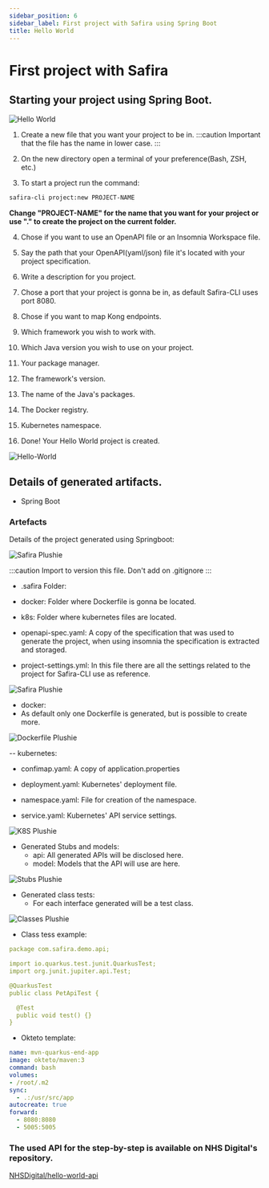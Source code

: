 ```yaml
---
sidebar_position: 6
sidebar_label: First project with Safira using Spring Boot
title: Hello World
---
```


# First project with Safira 

## Starting your project using Spring Boot.
![Hello World](/img/tutorial/springbootig.gif)

1. Create a new file that you want your project to be in.
:::caution Important that the file has the name in lower case.
:::
2. On the new directory open a terminal of your preference(Bash, ZSH, etc.)

3. To start a project run the command:
```sh
safira-cli project:new PROJECT-NAME
```

**Change "PROJECT-NAME" for the name that you want for your project or use "." to create the project on the current folder.**

4. Chose if you want to use an OpenAPI file or an Insomnia Workspace file.

5. Say the path that your OpenAPI(yaml/json) file it's located with your project specification.

6. Write a description for you project.

7. Chose a port that your project is gonna be in, as default Safira-CLI uses port 8080.

8. Chose if you want to map Kong endpoints.

9. Which framework you wish to work with.

10. Which Java version you wish to use on your project.

11. Your package manager.

12. The framework's version.

13. The name of the Java's packages.

14. The Docker registry.

15. Kubernetes namespace.

16. Done! Your Hello World project is created.

![Hello-World](/img/screenshot/Hello15.png)


## Details of generated artifacts.

- Spring Boot
### Artefacts

Details of the project generated using Springboot:

![Safira Plushie](/img/screenshot/exemplo_artefatos.png)

:::caution Import to version this file. Don't add on .gitignore
:::

- .safira Folder:

 - docker: Folder where Dockerfile is gonna be located.
 
 - k8s: Folder where kubernetes files are located.

 - openapi-spec.yaml: A copy of the specification that was used to generate the project, when using insomnia the specification is extracted and storaged.

 - project-settings.yml: In this file there are all the settings related to the project for Safira-CLI use as reference.

![Safira Plushie](/img/screenshot/exemplo_safira.png)

- docker:
 - As default only one Dockerfile is generated, but is possible to create more.

![Dockerfile Plushie](/img/screenshot/exemplo_dockerfile.png)

-- kubernetes:
  - confimap.yaml: A copy of application.properties

  - deployment.yaml: Kubernetes' deployment file.

  - namespace.yaml: File for creation of the namespace.

  - service.yaml: Kubernetes' API service settings.

![K8S Plushie](/img/screenshot/exemplo_k8s.png)

- Generated Stubs and models:
  - api: All generated APIs will be disclosed here.
  - model: Models that the API will use are here.

![Stubs Plushie](/img/screenshot/exemplo_stubs.png)


- Generated class tests:
  - For each interface generated will be a test class.

![Classes Plushie](/img/screenshot/exemplo_classes.png)

- Class tess example:

```yaml
package com.safira.demo.api;

import io.quarkus.test.junit.QuarkusTest;
import org.junit.jupiter.api.Test;

@QuarkusTest
public class PetApiTest {

  @Test
  public void test() {}
}

```
- Okteto template:

```yaml
name: mvn-quarkus-end-app
image: okteto/maven:3
command: bash
volumes:
- /root/.m2
sync:
  - .:/usr/src/app
autocreate: true
forward:
  - 8080:8080
  - 5005:5005

```

### The used API for the step-by-step is available on NHS Digital's repository.
[NHSDigital/hello-world-api](https://github.com/NHSDigital/hello-world-api)


